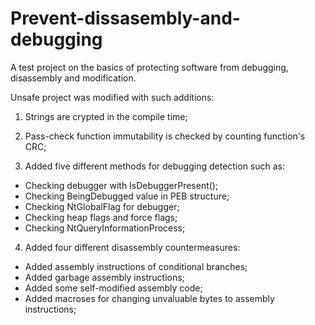 # Prevent-dissasembly-and-debugging
A test project on the basics of protecting software from debugging, disassembly and modification.


Unsafe project was modified with such additions:


1. Strings are crypted in the compile time;

2. Pass-check function immutability is checked by counting function's CRC;


3. Added five different methods for debugging detection such as:
- Checking debugger with IsDebuggerPresent();
- Checking BeingDebugged value in PEB structure;
- Checking NtGlobalFlag for debugger; 
- Checking heap flags and force flags;
- Checking NtQueryInformationProcess;

4. Added four different disassembly countermeasures:
- Added assembly instructions of conditional branches;
- Added garbage assembly instructions;
- Added some self-modified assembly code;
- Added macroses for changing unvaluable bytes to assembly instructions;


